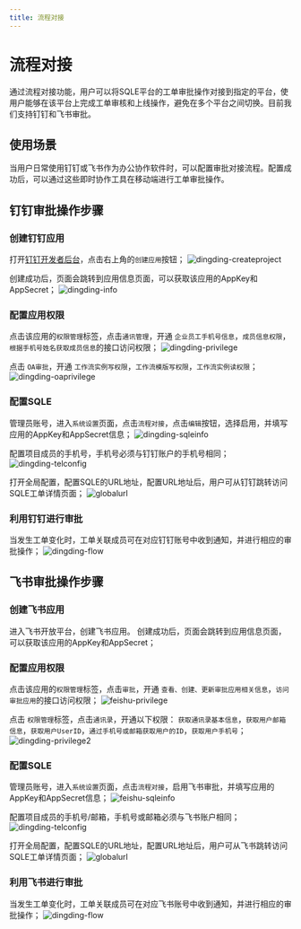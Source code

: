 ```yaml
---
title: 流程对接
---
```


# 流程对接

通过流程对接功能，用户可以将SQLE平台的工单审批操作对接到指定的平台，使用户能够在该平台上完成工单审核和上线操作，避免在多个平台之间切换。目前我们支持钉钉和飞书审批。

## 使用场景

当用户日常使用钉钉或飞书作为办公协作软件时，可以配置审批对接流程。配置成功后，可以通过这些即时协作工具在移动端进行工单审批操作。


## 钉钉审批操作步骤

### 创建钉钉应用
打开[钉钉开发者后台](https://open-dev.dingtalk.com/fe/app#/corp/app)，点击右上角的`创建应用`按钮；
![dingding-createproject](img/dingding-createproject.png)

创建成功后，页面会跳转到应用信息页面，可以获取该应用的AppKey和AppSecret；
![dingding-info](img/dingding-info.png)

### 配置应用权限
点击该应用的`权限管理`标签，点击`通讯管理`，开通 `企业员工手机号信息`，`成员信息权限`，`根据手机号姓名获取成员信息`的接口访问权限；
![dingding-privilege](img/dingding-privilege.png)

点击 `OA审批`，开通 `工作流实例写权限`，`工作流模版写权限`，`工作流实例读权限`；
![dingding-oaprivilege](img/dingding-oaprivilege.png)

### 配置SQLE
管理员账号，进入`系统设置`页面，点击`流程对接`，点击`编辑`按钮，选择启用，并填写应用的AppKey和AppSecret信息；
![dingding-sqleinfo](img/dingding-sqleinfo.png)

配置项目成员的手机号，手机号必须与钉钉账户的手机号相同；
![dingding-telconfig](img/dingding-telconfig.png)

打开全局配置，配置SQLE的URL地址，配置URL地址后，用户可从钉钉跳转访问SQLE工单详情页面；
![globalurl](img/globalurl.png)

### 利用钉钉进行审批
当发生工单变化时，工单关联成员可在对应钉钉账号中收到通知，并进行相应的审批操作；
![dingding-flow](img/dingding-flow.png)


## 飞书审批操作步骤

### 创建飞书应用

进入飞书开放平台，创建飞书应用。
创建成功后，页面会跳转到应用信息页面，可以获取该应用的AppKey和AppSecret；

### 配置应用权限
点击该应用的`权限管理`标签，点击`审批`，开通 `查看、创建、更新审批应用相关信息`，`访问审批应用`的接口访问权限；
![feishu-privilege](img/feishu-privilege.png)

点击 `权限管理`标签，点击`通讯录`，开通以下权限： `获取通讯录基本信息`，`获取用户邮箱信息`，`获取用户UserID`，`通过手机号或邮箱获取用户的ID`，`获取用户手机号`；
![dingding-privilege2](img/feishu-privilege2.png)

### 配置SQLE
管理员账号，进入`系统设置`页面，点击`流程对接`，启用飞书审批，并填写应用的AppKey和AppSecret信息；
![feishu-sqleinfo](img/feishu-sqleinfo.png)

配置项目成员的手机号/邮箱，手机号或邮箱必须与飞书账户相同；
![dingding-telconfig](img/dingding-telconfig.png)

打开全局配置，配置SQLE的URL地址，配置URL地址后，用户可从飞书跳转访问SQLE工单详情页面；
![globalurl](img/globalurl.png)

### 利用飞书进行审批
当发生工单变化时，工单关联成员可在对应飞书账号中收到通知，并进行相应的审批操作；
![dingding-flow](img/feishu-flow.png)